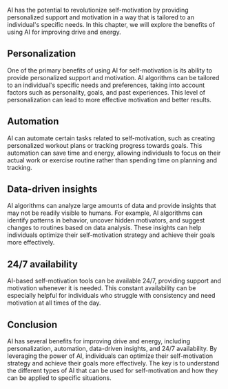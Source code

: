 
AI has the potential to revolutionize self-motivation by providing personalized support and motivation in a way that is tailored to an individual's specific needs. In this chapter, we will explore the benefits of using AI for improving drive and energy.

Personalization
---------------

One of the primary benefits of using AI for self-motivation is its ability to provide personalized support and motivation. AI algorithms can be tailored to an individual's specific needs and preferences, taking into account factors such as personality, goals, and past experiences. This level of personalization can lead to more effective motivation and better results.

Automation
----------

AI can automate certain tasks related to self-motivation, such as creating personalized workout plans or tracking progress towards goals. This automation can save time and energy, allowing individuals to focus on their actual work or exercise routine rather than spending time on planning and tracking.

Data-driven insights
--------------------

AI algorithms can analyze large amounts of data and provide insights that may not be readily visible to humans. For example, AI algorithms can identify patterns in behavior, uncover hidden motivators, and suggest changes to routines based on data analysis. These insights can help individuals optimize their self-motivation strategy and achieve their goals more effectively.

24/7 availability
-----------------

AI-based self-motivation tools can be available 24/7, providing support and motivation whenever it is needed. This constant availability can be especially helpful for individuals who struggle with consistency and need motivation at all times of the day.

Conclusion
----------

AI has several benefits for improving drive and energy, including personalization, automation, data-driven insights, and 24/7 availability. By leveraging the power of AI, individuals can optimize their self-motivation strategy and achieve their goals more effectively. The key is to understand the different types of AI that can be used for self-motivation and how they can be applied to specific situations.
